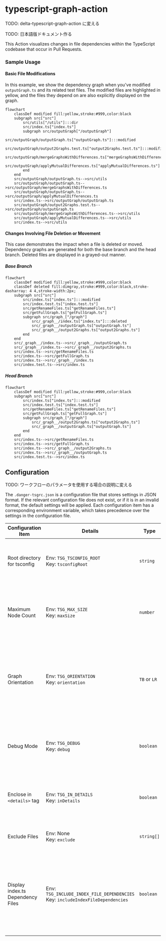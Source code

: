 # typescript-graph-action

TODO: delta-typescript-graph-action に変える

TODO: 日本語版ドキュメント作る

This Action visualizes changes in file dependencies within the TypeScript codebase that occur in Pull Requests.

### Sample Usage

#### Basic File Modifications

In this example, we show the dependency graph when you've modified `outputGraph.ts` and its related test files. The modified files are highlighted in yellow, and the files they depend on are also explicitly displayed on the graph.

```mermaid
flowchart
    classDef modified fill:yellow,stroke:#999,color:black
    subgraph src["src"]
        src/utils["/utils"]:::dir
        src/index.ts["index.ts"]
        subgraph src/outputGraph["/outputGraph"]
            src/outputGraph/outputGraph.ts["outputGraph.ts"]:::modified
            src/outputGraph/output2Graphs.test.ts["output2Graphs.test.ts"]:::modified
            src/outputGraph/mergeGraphsWithDifferences.ts["mergeGraphsWithDifferences.ts"]
            src/outputGraph/applyMutualDifferences.ts["applyMutualDifferences.ts"]
        end
    end
    src/outputGraph/outputGraph.ts-->src/utils
    src/outputGraph/outputGraph.ts-->src/outputGraph/mergeGraphsWithDifferences.ts
    src/outputGraph/outputGraph.ts-->src/outputGraph/applyMutualDifferences.ts
    src/index.ts-->src/outputGraph/outputGraph.ts
    src/outputGraph/output2Graphs.test.ts-->src/outputGraph/outputGraph.ts
    src/outputGraph/mergeGraphsWithDifferences.ts-->src/utils
    src/outputGraph/applyMutualDifferences.ts-->src/utils
    src/index.ts-->src/utils
```

#### Changes Involving File Deletion or Movement

This case demonstrates the impact when a file is deleted or moved. Dependency graphs are generated for both the base branch and the head branch. Deleted files are displayed in a grayed-out manner.

##### Base Branch

```mermaid
flowchart
    classDef modified fill:yellow,stroke:#999,color:black
    classDef deleted fill:dimgray,stroke:#999,color:black,stroke-dasharray: 4 4,stroke-width:2px;
    subgraph src["src"]
        src/index.ts["index.ts"]:::modified
        src/index.test.ts["index.test.ts"]
        src/getRenameFiles.ts["getRenameFiles.ts"]
        src/getFullGraph.ts["getFullGraph.ts"]
        subgraph src/graph_["/graph"]
            src/_graph__/index.ts["index.ts"]:::deleted
            src/_graph__/outputGraph.ts["outputGraph.ts"]
            src/_graph__/output2Graphs.ts["output2Graphs.ts"]
        end
    end
    src/_graph__/index.ts-->src/_graph__/outputGraph.ts
    src/_graph__/index.ts-->src/_graph__/output2Graphs.ts
    src/index.ts-->src/getRenameFiles.ts
    src/index.ts-->src/getFullGraph.ts
    src/index.ts-->src/_graph__/index.ts
    src/index.test.ts-->src/index.ts
```

##### Head Branch

```mermaid
flowchart
    classDef modified fill:yellow,stroke:#999,color:black
    subgraph src["src"]
        src/index.ts["index.ts"]:::modified
        src/index.test.ts["index.test.ts"]
        src/getRenameFiles.ts["getRenameFiles.ts"]
        src/getFullGraph.ts["getFullGraph.ts"]
        subgraph src/graph_["/graph"]
            src/_graph__/output2Graphs.ts["output2Graphs.ts"]
            src/_graph__/outputGraph.ts["outputGraph.ts"]
        end
    end
    src/index.ts-->src/getRenameFiles.ts
    src/index.ts-->src/getFullGraph.ts
    src/index.ts-->src/_graph__/output2Graphs.ts
    src/index.ts-->src/_graph__/outputGraph.ts
    src/index.test.ts-->src/index.ts
```

## Configuration

TODO: ワークフローのパラメータを使用する場合の説明に変える

The `.danger-tsgrc.json` is a configuration file that stores settings in JSON format. If the relevant configuration file does not exist, or if it is in an invalid format, the default settings will be applied.
Each configuration item has a corresponding environment variable, which takes precedence over the settings in the configuration file.

| Configuration Item                | Details                                                                           | Type         | Default Value | Description                                                                                                               |
| --------------------------------- | --------------------------------------------------------------------------------- | ------------ | ------------- | ------------------------------------------------------------------------------------------------------------------------- |
| Root directory for tsconfig       | Env: `TSG_TSCONFIG_ROOT`<br>Key: `tsconfigRoot`                                   | `string`     | `"./"`        | Specifies the directory where tsconfig will be searched.                                                                  |
| Maximum Node Count                | Env: `TSG_MAX_SIZE`<br>Key: `maxSize`                                             | `number`     | `30`          | Specifies the value to limit graph display when the number of changed files is large.                                     |
| Graph Orientation                 | Env: `TSG_ORIENTATION`<br>Key: `orientation`                                      | `TB` or `LR` | Not specified | Specifies the orientation (`TB` or `LR`) of the graph. However, Mermaid may produce graphs in the opposite direction.     |
| Debug Mode                        | Env: `TSG_DEBUG`<br>Key: `debug`                                                  | `boolean`    | `false`       | Specifies whether to enable debug mode. Logs will be output in debug mode.                                                |
| Enclose in `<details>` tag        | Env: `TSG_IN_DETAILS`<br>Key: `inDetails`                                         | `boolean`    | `true`        | Specifies whether to enclose Mermaid in a `<details>` tag and collapse it.                                                |
| Exclude Files                     | Env: None<br>Key: `exclude`                                                       | `string[]`   | `[]`          | Specifies the files to be excluded from the graph.                                                                        |
| Display index.ts Dependency Files | Env: `TSG_INCLUDE_INDEX_FILE_DEPENDENCIES`<br>Key: `includeIndexFileDependencies` | `boolean`    | `false`       | Specifies whether to display dependency files when the changed file is referenced from an index.ts in the same directory. |
